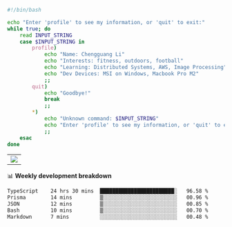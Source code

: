 ```bash
#!/bin/bash

echo "Enter 'profile' to see my information, or 'quit' to exit:"
while true; do
    read INPUT_STRING
    case $INPUT_STRING in
        profile)
            echo "Name: Chengguang Li"
            echo "Interests: fitness, outdoors, football"
            echo "Learning: Distributed Systems, AWS, Image Processing"
            echo "Dev Devices: MSI on Windows, Macbook Pro M2"
            ;;
        quit)
            echo "Goodbye!"
            break
            ;;
        *)
            echo "Unknown command: $INPUT_STRING"
            echo "Enter 'profile' to see my information, or 'quit' to exit:"
            ;;
    esac
done

```

<!--Contribution Graph-->
<table>
  <tr>
    <td>
      <picture>
        <source media="(prefers-color-scheme: light)" srcset="https://github-readme-activity-graph.vercel.app/graph?username=chengguang-li&theme=xcode&bg_color=FF000000&color=000000&hide_border=true" />
        <img src="https://github-readme-activity-graph.vercel.app/graph?username=chengguang-li&theme=xcode&bg_color=FF000000&hide_border=true" />
      </picture>
  </tr>
</table>

📊 **Weekly development breakdown**

<!--START_SECTION:waka-->

```txt
TypeScript    24 hrs 30 mins  ████████████████████████░   96.58 %
Prisma        14 mins         ▒░░░░░░░░░░░░░░░░░░░░░░░░   00.96 %
JSON          12 mins         ▒░░░░░░░░░░░░░░░░░░░░░░░░   00.85 %
Bash          10 mins         ▒░░░░░░░░░░░░░░░░░░░░░░░░   00.70 %
Markdown      7 mins          ░░░░░░░░░░░░░░░░░░░░░░░░░   00.48 %
```

<!--END_SECTION:waka-->

